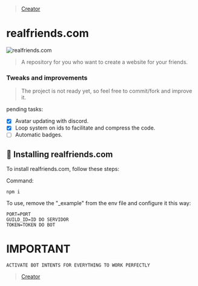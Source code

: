 > [Creator](https://github.com/Brunnokkj)

# realfriends.com


<img src="https://cdn.discordapp.com/attachments/1049842525906665503/1050610584804143124/image.png" alt="realfriends.com">

> A repository for you who want to create a website for your friends.

### Tweaks and improvements

> The project is not ready yet, so feel free to commit/fork and improve it.


pending tasks:

- [x] Avatar updating with discord.
- [x] Loop system on ids to facilitate and compress the code.
- [ ] Automatic badges.

## 🚀 Installing realfriends.com

To install realfriends.com, follow these steps:

Command:
```
npm i
```

To use, remove the "_example" from the env file and configure it this way:

```
PORT=PORT
GUILD_ID=ID DO SERVIDOR
TOKEN=TOKEN DO BOT
```

# IMPORTANT

```
ACTIVATE BOT INTENTS FOR EVERYTHING TO WORK PERFECTLY
```

> [Creator](https://github.com/Brunnokkj)

